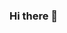 ### Hi there 👋

<!--
**ethanysc-git/ethanysc-git** is a ✨ _special_ ✨ repository because its `README.md` (this file) appears on your GitHub profile.

Here are some ideas to get you started:

- 🔭 Hi, I’m Ethan Chen.
- 👯 I’m interested in solving complex problems.
- ⚡ I’m currently learning Blockchain technology.
-->
